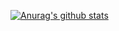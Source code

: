 [![Anurag's github stats](https://github-readme-stats.vercel.app/api?username=alinebeatrizw)](https://github.com/alinebeatrizw/github-readme-stats)
